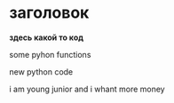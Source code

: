 # заголовок

**здесь какой то код**

some pyhon functions

new python code

i am young junior and i whant more money
